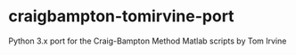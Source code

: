 # craigbampton-tomirvine-port
Python 3.x port for the Craig-Bampton Method Matlab scripts by Tom Irvine
